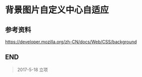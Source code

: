 # 背景图片自定义中心自适应

## 参考资料

https://developer.mozilla.org/zh-CN/docs/Web/CSS/background

## END

>   2017-5-18   立项
